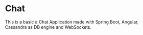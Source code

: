 # Chat
This is a basic a Chat Application made with Spring Boot, Angular, Cassandra as DB engine and WebSockets.
